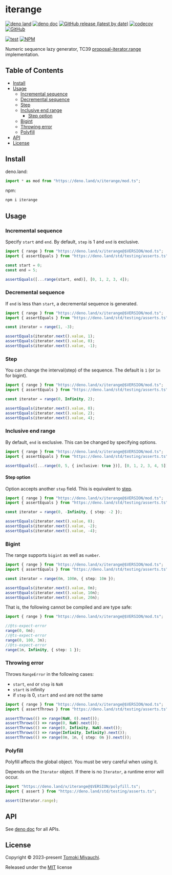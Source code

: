 # iterange

[![deno land](http://img.shields.io/badge/available%20on-deno.land/x-lightgrey.svg?logo=deno)](https://deno.land/x/iterange)
[![deno doc](https://doc.deno.land/badge.svg)](https://deno.land/x/iterange/mod.ts)
[![GitHub release (latest by date)](https://img.shields.io/github/v/release/TomokiMiyauci/iterange)](https://github.com/TomokiMiyauci/iterange/releases)
[![codecov](https://codecov.io/github/TomokiMiyauci/iterange/branch/main/graph/badge.svg)](https://codecov.io/gh/TomokiMiyauci/iterange)
[![GitHub](https://img.shields.io/github/license/TomokiMiyauci/iterange)](https://github.com/TomokiMiyauci/iterange/blob/main/LICENSE)

[![test](https://github.com/TomokiMiyauci/iterange/actions/workflows/test.yaml/badge.svg)](https://github.com/TomokiMiyauci/iterange/actions/workflows/test.yaml)
[![NPM](https://nodei.co/npm/iterange.png?mini=true)](https://nodei.co/npm/iterange/)

Numeric sequence lazy generator, TC39
[proposal-iterator.range](https://github.com/tc39/proposal-iterator.range)
implementation.

## Table of Contents <!-- omit in toc -->

- [Install](#install)
- [Usage](#usage)
  - [Incremental sequence](#incremental-sequence)
  - [Decremental sequence](#decremental-sequence)
  - [Step](#step)
  - [Inclusive end range](#inclusive-end-range)
    - [Step option](#step-option)
  - [Bigint](#bigint)
  - [Throwing error](#throwing-error)
  - [Polyfill](#polyfill)
- [API](#api)
- [License](#license)

## Install

deno.land:

```ts
import * as mod from "https://deno.land/x/iterange/mod.ts";
```

npm:

```bash
npm i iterange
```

## Usage

### Incremental sequence

Specify `start` and `end`. By default, `step` is 1 and `end` is exclusive.

```ts
import { range } from "https://deno.land/x/iterange@$VERSION/mod.ts";
import { assertEquals } from "https://deno.land/std/testing/asserts.ts";

const start = 0;
const end = 5;

assertEquals([...range(start, end)], [0, 1, 2, 3, 4]);
```

### Decremental sequence

If `end` is less than `start`, a decremental sequence is generated.

```ts
import { range } from "https://deno.land/x/iterange@$VERSION/mod.ts";
import { assertEquals } from "https://deno.land/std/testing/asserts.ts";

const iterator = range(1, -3);

assertEquals(iterator.next().value, 1);
assertEquals(iterator.next().value, 0);
assertEquals(iterator.next().value, -1);
```

### Step

You can change the interval(step) of the sequence. The default is `1` (or `1n`
for bigint).

```ts
import { range } from "https://deno.land/x/iterange@$VERSION/mod.ts";
import { assertEquals } from "https://deno.land/std/testing/asserts.ts";

const iterator = range(0, Infinity, 2);

assertEquals(iterator.next().value, 0);
assertEquals(iterator.next().value, 2);
assertEquals(iterator.next().value, 4);
```

### Inclusive end range

By default, `end` is exclusive. This can be changed by specifying options.

```ts
import { range } from "https://deno.land/x/iterange@$VERSION/mod.ts";
import { assertEquals } from "https://deno.land/std/testing/asserts.ts";

assertEquals([...range(0, 5, { inclusive: true })], [0, 1, 2, 3, 4, 5]);
```

#### Step option

Option accepts another `step` field. This is equivalent to [step](#step).

```ts
import { range } from "https://deno.land/x/iterange@$VERSION/mod.ts";
import { assertEquals } from "https://deno.land/std/testing/asserts.ts";

const iterator = range(0, -Infinity, { step: -2 });

assertEquals(iterator.next().value, 0);
assertEquals(iterator.next().value, -2);
assertEquals(iterator.next().value, -4);
```

### Bigint

The range supports `bigint` as well as `number`.

```ts
import { range } from "https://deno.land/x/iterange@$VERSION/mod.ts";
import { assertEquals } from "https://deno.land/std/testing/asserts.ts";

const iterator = range(0n, 100n, { step: 10n });

assertEquals(iterator.next().value, 0n);
assertEquals(iterator.next().value, 10n);
assertEquals(iterator.next().value, 20n);
```

That is, the following cannot be compiled and are type safe:

```ts
import { range } from "https://deno.land/x/iterange@$VERSION/mod.ts";

//@ts-expect-error
range(0, 0n);
//@ts-expect-error
range(0, 100, 3n);
//@ts-expect-error
range(1n, Infinity, { step: 1 });
```

### Throwing error

Throws `RangeError` in the following cases:

- `start`, `end` or `step` is `NaN`
- `start` is infinity
- if `step` is 0, `start` and `end` are not the same

```ts
import { range } from "https://deno.land/x/iterange@$VERSION/mod.ts";
import { assertThrows } from "https://deno.land/std/testing/asserts.ts";

assertThrows(() => range(NaN, 0).next());
assertThrows(() => range(0, NaN).next());
assertThrows(() => range(0, Infinity, NaN).next());
assertThrows(() => range(Infinity, Infinity).next());
assertThrows(() => range(0n, 1n, { step: 0n }).next());
```

### Polyfill

Polyfill affects the global object. You must be very careful when using it.

Depends on the `Iterator` object. If there is no `Iterator`, a runtime error
will occur.

```ts
import "https://deno.land/x/iterange@$VERSION/polyfill.ts";
import { assert } from "https://deno.land/std/testing/asserts.ts";

assert(Iterator.range);
```

## API

See [deno doc](https://deno.land/x/iterange?doc) for all APIs.

## License

Copyright © 2023-present [Tomoki Miyauchi](https://github.com/TomokiMiyauci).

Released under the [MIT](./LICENSE) license
